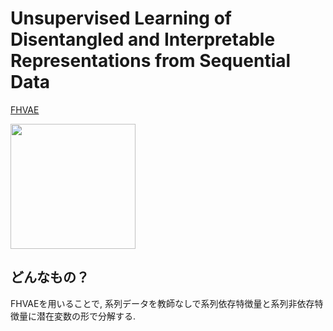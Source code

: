 # Unsupervised Learning of Disentangled and Interpretable Representations from Sequential Data
[FHVAE](https://arxiv.org/pdf/1709.07902.pdf)

 <img src = "https://user-images.githubusercontent.com/37444351/45338952-f5ffbf80-b5ca-11e8-86b3-67b69443cab2.png" width=200>

## どんなもの？
FHVAEを用いることで, 系列データを教師なしで系列依存特徴量と系列非依存特徴量に潜在変数の形で分解する. 
